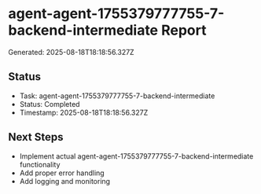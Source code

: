 # agent-agent-1755379777755-7-backend-intermediate Report

Generated: 2025-08-18T18:18:56.327Z

## Status
- Task: agent-agent-1755379777755-7-backend-intermediate
- Status: Completed
- Timestamp: 2025-08-18T18:18:56.327Z

## Next Steps
- Implement actual agent-agent-1755379777755-7-backend-intermediate functionality
- Add proper error handling
- Add logging and monitoring
